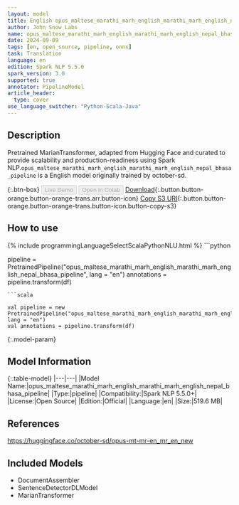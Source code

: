 ```yaml
---
layout: model
title: English opus_maltese_marathi_marh_english_marathi_marh_english_nepal_bhasa_pipeline pipeline MarianTransformer from october-sd
author: John Snow Labs
name: opus_maltese_marathi_marh_english_marathi_marh_english_nepal_bhasa_pipeline
date: 2024-09-09
tags: [en, open_source, pipeline, onnx]
task: Translation
language: en
edition: Spark NLP 5.5.0
spark_version: 3.0
supported: true
annotator: PipelineModel
article_header:
  type: cover
use_language_switcher: "Python-Scala-Java"
---
```


## Description

Pretrained MarianTransformer, adapted from Hugging Face and curated to provide scalability and production-readiness using Spark NLP.`opus_maltese_marathi_marh_english_marathi_marh_english_nepal_bhasa_pipeline` is a English model originally trained by october-sd.

{:.btn-box}
<button class="button button-orange" disabled>Live Demo</button>
<button class="button button-orange" disabled>Open in Colab</button>
[Download](https://s3.amazonaws.com/auxdata.johnsnowlabs.com/public/models/opus_maltese_marathi_marh_english_marathi_marh_english_nepal_bhasa_pipeline_en_5.5.0_3.0_1725914396481.zip){:.button.button-orange.button-orange-trans.arr.button-icon}
[Copy S3 URI](s3://auxdata.johnsnowlabs.com/public/models/opus_maltese_marathi_marh_english_marathi_marh_english_nepal_bhasa_pipeline_en_5.5.0_3.0_1725914396481.zip){:.button.button-orange.button-orange-trans.button-icon.button-copy-s3}

## How to use



<div class="tabs-box" markdown="1">
{% include programmingLanguageSelectScalaPythonNLU.html %}
```python

pipeline = PretrainedPipeline("opus_maltese_marathi_marh_english_marathi_marh_english_nepal_bhasa_pipeline", lang = "en")
annotations =  pipeline.transform(df)   

```
```scala

val pipeline = new PretrainedPipeline("opus_maltese_marathi_marh_english_marathi_marh_english_nepal_bhasa_pipeline", lang = "en")
val annotations = pipeline.transform(df)

```
</div>

{:.model-param}
## Model Information

{:.table-model}
|---|---|
|Model Name:|opus_maltese_marathi_marh_english_marathi_marh_english_nepal_bhasa_pipeline|
|Type:|pipeline|
|Compatibility:|Spark NLP 5.5.0+|
|License:|Open Source|
|Edition:|Official|
|Language:|en|
|Size:|519.6 MB|

## References

https://huggingface.co/october-sd/opus-mt-mr-en_mr_en_new

## Included Models

- DocumentAssembler
- SentenceDetectorDLModel
- MarianTransformer